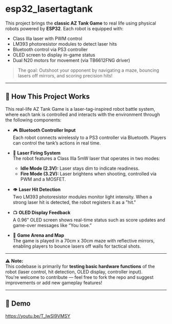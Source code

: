 # esp32_lasertagtank
This project brings the **classic AZ Tank Game** to real life using physical robots powered by **ESP32**. Each robot is equipped with:
- Class IIIa laser with PWM control
- LM393 photoresistor modules to detect laser hits
- Bluetooth control via PS3 controller
- OLED screen to display in-game status
- Dual N20 motors for movement (via TB6612FNG driver)

> The goal: Outshoot your opponent by navigating a maze, bouncing lasers off mirrors, and scoring precision hits!

---

## 🧠 How This Project Works

This real-life AZ Tank Game is a laser-tag-inspired robot battle system, where each tank is controlled and interacts with the environment through the following components:

- 🎮 **Bluetooth Controller Input**  
  Each robot connects wirelessly to a PS3 controller via Bluetooth. Players can control the tank’s actions in real time.

- 🔫 **Laser Firing System**  
  The robot features a Class IIIa 5mW laser that operates in two modes:  
  - **Idle Mode (2.3V):** Laser stays dim to indicate readiness.  
  - **Fire Mode (3.2V):** Laser brightens when shooting, controlled via PWM and a MOSFET.

- 👁️ **Laser Hit Detection**  
  Two LM393 photoresistor modules monitor light intensity. When a strong laser hit is detected, the robot registers it as a "hit."

- 📺 **OLED Display Feedback**  
  A 0.96” OLED screen shows real-time status such as score updates and game-over messages like “You lose.”

- 🧱 **Game Arena and Map**  
  The game is played in a 70cm x 30cm maze with reflective mirrors, enabling players to bounce lasers off walls for tactical shots.

---

⚠️ **Note:**  
This codebase is primarily for **testing basic hardware functions** of the robot (laser control, hit detection, OLED display, controller input).  
You're welcome to contribute — feel free to fork the repo and suggest improvements or add new gameplay features!

---

## 🎥 Demo
https://youtu.be/T_IwSI9VMSY

